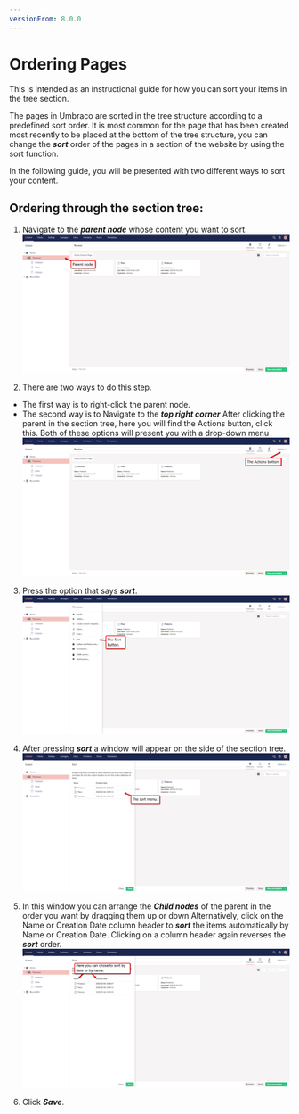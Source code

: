 ```yaml
---
versionFrom: 8.0.0
---
```


# Ordering Pages
This is intended as an instructional guide for how you can sort your items in the tree section.

The pages in Umbraco are sorted in the tree structure according to a predefined sort order. It is most common for the page that has been created most recently to be placed at the bottom of the tree structure, you can change the ***sort*** order of the pages in a section of the website by using the sort function.


In the following guide, you will be presented with two different ways to sort your content.

## Ordering through the section tree:
1. Navigate to the ***parent node*** whose content you want to sort.
![This should show an image of an arrow pointing to the parent node in the section tree.](images/Parent-Node.png)

2. There are two ways to do this step.
* The first way is to right-click the parent node. 
* The second way is to Navigate to the ***top right corner*** After clicking the parent in the section tree, here you will find the Actions button, click this.
Both of these options will present you with a drop-down menu
![This should show an image of an arrow pointing to the Action button in the top right corner.](images/Actions-button.png)

3. Press the option that says ***sort***.
![This shows the location of the sort button in the sort tree](images/The-Sort-button.png)

4. After pressing ***sort*** a window will appear on the side of the section tree.
![This Shows the sortmenu](images/Sortmenu.png)

5. In this window you can arrange the ***Child nodes*** of the parent in the order you want by dragging them up or down Alternatively, click on the Name or Creation Date column header to ***sort*** the items automatically by Name or Creation Date. Clicking on a column header again reverses the ***sort*** order.
![Shows the name and date button in the sort menu.](images/name-date.png)

6. Click ***Save***.
